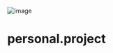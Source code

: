 ![image](https://github.com/mikaela4518/personal.project/assets/143528080/bec5903c-768c-40ab-8c4f-f93e92e3a8cc)
# personal.project
